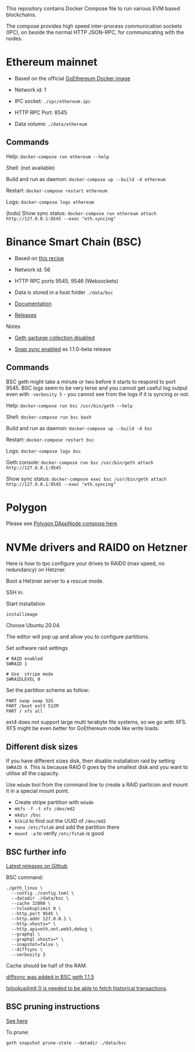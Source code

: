 This repository contains Docker Compose file to run various EVM based blockchains.

The compose provides high speed inter-process communication sockets (IPC), on beside the normal HTTP JSON-RPC, for communicating with the nodes. 

# Ethereum mainnet 

* Based on the official [GoEthereum Docker image](https://hub.docker.com/r/ethereum/client-go)

* Network id: 1

* IPC socket: `./ipc/ethereum.ipc`

* HTTP RPC Port: 8545

* Data volume: `./data/ethereum`

## Commands

Help: `docker-compose run ethereum --help`

Shell: (not available)

Build and run as daemon: `docker-compose up --build -d ethereum`

Restart: `docker-compose restart ethereum`

Logs: `docker-compose logs ethereum`

(todo) Show sync status: `docker-compose run ethereum attach http://127.0.0.1:8545 --exec "eth.syncing"` 

# Binance Smart Chain (BSC)

* Based on [this recipe](https://github.com/ServerContainers/bsc)

* Network id: 56

* HTTP RPC ports 9545, 9546 (Websockets)

* Data is stored in a host folder `./data/bsc`

* [Documentation](https://docs.binance.org/smart-chain/developer/fullnode.html)

* [Releases](https://github.com/binance-chain/bsc/releases)

Notes

* [Geth garbage collection disabled](https://github.com/ethereum/go-ethereum/issues/21865)

* [Snap sync enabled](https://github.com/binance-chain/bsc/releases/tag/v1.1.0-beta) as 1.1.0-beta release

## Commands

BSC geth might take a minute or two before it starts to respond to port 9545.
BSC logs seem to be very terse and you cannot get useful log output even with `-verbosity 5` - you cannot see from the logs if it is syncing or not. 

Help: `docker-compose run bsc /usr/bin/geth --help`

Shell: `docker-compose run bsc bash`

Build and run as daemon: `docker-compose up --build -d bsc`

Restart: `docker-compose restart bsc`

Logs: `docker-compose logs bsc`

Geth console: `docker-compose run bsc /usr/bin/geth attach http://127.0.0.1:9545`

Show sync status: `docker-compose exec bsc /usr/bin/geth attach http://127.0.0.1:9545 --exec "eth.syncing"` 

# Polygon

Please see [Polygon DAppNode compose here](https://github.com/MysticRyuujin/dappnode-polygon).

# NVMe drivers and RAID0 on Hetzner

Here is how to tpo configure your drives to RAID0 (max speed, no redundancy) on Hetzner.

Boot a Hetzner server to a rescue mode.

SSH in.

Start installation

```shell
installimage
```

Choose Ubuntu 20.04.

The editor will pop up and allow you to configure partitions.

Set software raid settings

```shell
# RAID enabled
SWRAID 1

# Use  stripe mode
SWRAIDLEVEL 0
```

Set the partition scheme as follow:

```
PART swap swap 32G
PART /boot ext3 512M
PART / xfs all
```

ext4 does not support large multi terabyte file systems, so we go with XFS. XFS might be even better for GoEthereum node like write loads.

## Different disk sizes

If you have different sizes disk, then disable installation raid by setting `SWRAID 0`.
This is because RAID 0 goes by the smallest disk and you want to utilise all the capacity. 

Use `mdadm` tool from the command line to create a RAID particion and mount it in a special mount point.

- Create stripe partition with `mdadm`
- `mkfs -f -t xfs /dev/md2`
- `mkdir /bsc`
- `blkid` to find out the UUID of `/dev/md2`
- `nano /etc/fstab` and add the partition there
- `mount -a` to verify `/etc/fstab` is good

## BSC further info

[Latest releases on Github](https://github.com/binance-chain/bsc/releases)

BSC command:

```shell
./geth_linux \
  --config ./config.toml \
  --datadir ./data/bsc \
  --cache 32000 \
  --txlookuplimit 0 \
  --http.port 9545 \
  --http.addr 127.0.0.1 \
  --http.vhosts=* \
  --http.api=eth,net,web3,debug \
  --graphql \
  --graphql.vhosts=* \
  --snapshot=false \
  --diffsync \
  --verbosity 3
```

Cache should be half of the RAM.

[diffsync was added in BSC geth 1.1.5](https://github.com/binance-chain/bsc/releases/tag/v1.1.5)

[txlookuplimit 0 is needed to be able to fetch historical transactions](https://ethereum.stackexchange.com/questions/85261/is-ethereum-fast-sync-feasible-to-get-logs/85306#85306).

## BSC pruning instructions

[See here](https://github.com/binance-chain/bsc/issues/502)

To prune:

```shell
geth snapshot prune-state --datadir ./data/bsc
```